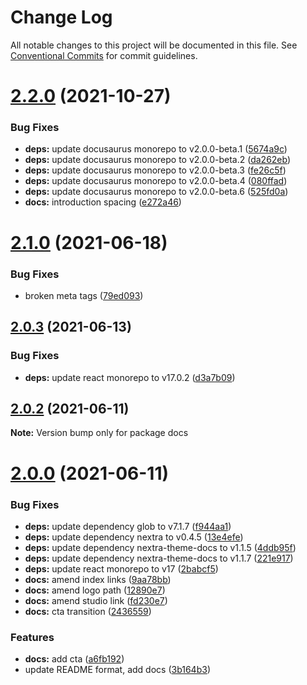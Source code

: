 # Change Log

All notable changes to this project will be documented in this file.
See [Conventional Commits](https://conventionalcommits.org) for commit guidelines.

# [2.2.0](https://github.com/joe-bell/next-placeholder/compare/v2.1.0...v2.2.0) (2021-10-27)

### Bug Fixes

- **deps:** update docusaurus monorepo to v2.0.0-beta.1 ([5674a9c](https://github.com/joe-bell/next-placeholder/commit/5674a9cbcdb752d4d5a884d17cc02a2ab21ca3a1))
- **deps:** update docusaurus monorepo to v2.0.0-beta.2 ([da262eb](https://github.com/joe-bell/next-placeholder/commit/da262eb2d95564dbde62b16b2f4f309b6654bb51))
- **deps:** update docusaurus monorepo to v2.0.0-beta.3 ([fe26c5f](https://github.com/joe-bell/next-placeholder/commit/fe26c5f8b9422c8f41b72d32ecbece1e2dff8090))
- **deps:** update docusaurus monorepo to v2.0.0-beta.4 ([080ffad](https://github.com/joe-bell/next-placeholder/commit/080ffad834688080ab99c1bcc2564d0b7e0f4f61))
- **deps:** update docusaurus monorepo to v2.0.0-beta.6 ([525fd0a](https://github.com/joe-bell/next-placeholder/commit/525fd0a46b62a92707003cd0040ab6c39cd36da9))
- **docs:** introduction spacing ([e272a46](https://github.com/joe-bell/next-placeholder/commit/e272a46389e79b9d0614f075cc51c7f7b2519a6c))

# [2.1.0](https://github.com/joe-bell/plaiceholder/compare/v2.0.3...v2.1.0) (2021-06-18)

### Bug Fixes

- broken meta tags ([79ed093](https://github.com/joe-bell/plaiceholder/commit/79ed093a26d709937d82777e38f735fe165d3797))

## [2.0.3](https://github.com/joe-bell/next-placeholder/compare/v2.0.2...v2.0.3) (2021-06-13)

### Bug Fixes

- **deps:** update react monorepo to v17.0.2 ([d3a7b09](https://github.com/joe-bell/next-placeholder/commit/d3a7b09cf52f2789dceaa3941ac96525775078b5))

## [2.0.2](https://github.com/joe-bell/plaiceholder/compare/v2.0.1...v2.0.2) (2021-06-11)

**Note:** Version bump only for package docs

# [2.0.0](https://github.com/joe-bell/plaiceholder/compare/v1.0.0...v2.0.0) (2021-06-11)

### Bug Fixes

- **deps:** update dependency glob to v7.1.7 ([f944aa1](https://github.com/joe-bell/plaiceholder/commit/f944aa1ba4f99813dce3bd5613d4521713b1c318))
- **deps:** update dependency nextra to v0.4.5 ([13e4efe](https://github.com/joe-bell/plaiceholder/commit/13e4efe6381ef62111f672dffeb31c3205099102))
- **deps:** update dependency nextra-theme-docs to v1.1.5 ([4ddb95f](https://github.com/joe-bell/plaiceholder/commit/4ddb95fe012c66dc7a5507937f4c423986c27256))
- **deps:** update dependency nextra-theme-docs to v1.1.7 ([221e917](https://github.com/joe-bell/plaiceholder/commit/221e917d8ac9c36f332781af3a4f266011e22dc1))
- **deps:** update react monorepo to v17 ([2babcf5](https://github.com/joe-bell/plaiceholder/commit/2babcf5725b0d4de039c3338f395143f9eef7591))
- **docs:** amend index links ([9aa78bb](https://github.com/joe-bell/plaiceholder/commit/9aa78bbf4b6a568341a46fc6491797e17a1aafa4))
- **docs:** amend logo path ([12890e7](https://github.com/joe-bell/plaiceholder/commit/12890e7f48f2561da3e6f4252f916e1565b3ad60))
- **docs:** amend studio link ([fd230e7](https://github.com/joe-bell/plaiceholder/commit/fd230e784f9e67ea9122d704a40e980f0e65ec31))
- **docs:** cta transition ([2436559](https://github.com/joe-bell/plaiceholder/commit/2436559d43deab87ea68c3b575276f9800897b10))

### Features

- **docs:** add cta ([a6fb192](https://github.com/joe-bell/plaiceholder/commit/a6fb19277fefda9a8a848b4ae54f39e91dbc5eaa))
- update README format, add docs ([3b164b3](https://github.com/joe-bell/plaiceholder/commit/3b164b3180139e93f0458abaa1d239b4c3e89b0e))
